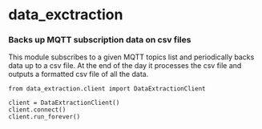 # data_exctraction
### Backs up MQTT subscription data on csv files

This module subscribes to a given MQTT topics list and periodically backs data up to a csv file. At the end of the day it processes the csv file and outputs a formatted csv file of all the data.


```
from data_extraction.client import DataExtractionClient

client = DataExtractionClient()
client.connect()
client.run_forever()
```
